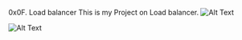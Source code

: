 0x0F. Load balancer
This is my Project on Load balancer.
![Alt Text](https://s3.amazonaws.com/intranet-projects-files/holbertonschool-sysadmin_devops/275/qfdked8.png)

![Alt Text](https://s3.amazonaws.com/alx-intranet.hbtn.io/uploads/medias/2020/9/6cefdd14b2f8c36789cba132bd5a10d42d88a177.png?X-Amz-Algorithm=AWS4-HMAC-SHA256&X-Amz-Credential=AKIARDDGGGOUSBVO6H7D%2F20231002%2Fus-east-1%2Fs3%2Faws4_request&X-Amz-Date=20231002T113126Z&X-Amz-Expires=86400&X-Amz-SignedHeaders=host&X-Amz-Signature=d80551861087e72fa361a68f963a2d19110bb752fb4ce805f1db12cc12e07eba)

